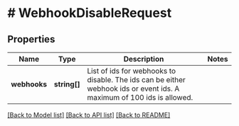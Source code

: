 # # WebhookDisableRequest

## Properties

Name | Type | Description | Notes
------------ | ------------- | ------------- | -------------
**webhooks** | **string[]** | List of ids for webhooks to disable. The ids can be either webhook ids or event ids. A maximum of 100 ids is allowed. |

[[Back to Model list]](../../README.md#models) [[Back to API list]](../../README.md#endpoints) [[Back to README]](../../README.md)
